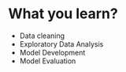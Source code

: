 # What you learn?
* Data cleaning
* Exploratory Data Analysis
* Model Development
* Model Evaluation 



